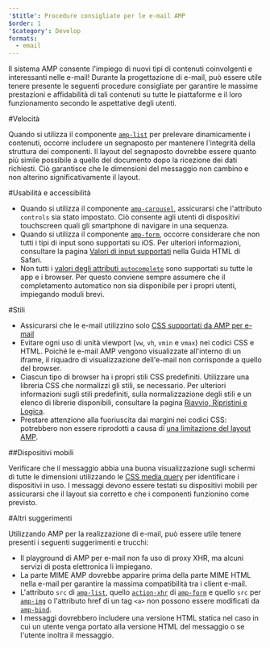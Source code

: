 ```yaml
---
'$title': Procedure consigliate per le e-mail AMP
$order: 1
'$category': Develop
formats:
  - email
---
```


Il sistema AMP consente l'impiego di nuovi tipi di contenuti coinvolgenti e interessanti nelle e-mail! Durante la progettazione di e-mail, può essere utile tenere presente le seguenti procedure consigliate per garantire le massime prestazioni e affidabilità di tali contenuti su tutte le piattaforme e il loro funzionamento secondo le aspettative degli utenti.

#Velocità

Quando si utilizza il componente [`amp-list`](../../../documentation/components/reference/amp-list.md?format=email) per prelevare dinamicamente i contenuti, occorre includere un segnaposto per mantenere l'integrità della struttura dei componenti. Il layout del segnaposto dovrebbe essere quanto più simile possibile a quello del documento dopo la ricezione dei dati richiesti. Ciò garantisce che le dimensioni del messaggio non cambino e non alterino significativamente il layout.

#Usabilità e accessibilità

- Quando si utilizza il componente [`amp-carousel`](../../components/reference/amp-carousel-v0.1.md?format=email), assicurarsi che l'attributo `controls` sia stato impostato. Ciò consente agli utenti di dispositivi touchscreen quali gli smartphone di navigare in una sequenza.
- Quando si utilizza il componente [`amp-form`](../../../documentation/components/reference/amp-form.md?format=email), occorre considerare che non tutti i tipi di input sono supportati su iOS. Per ulteriori informazioni, consultare la pagina [Valori di input supportati](https://developer.apple.com/library/archive/documentation/AppleApplications/Reference/SafariHTMLRef/Articles/InputTypes.html) nella Guida HTML di Safari.
- Non tutti i [valori degli attributi `autocomplete`](https://developer.mozilla.org/en-US/docs/Web/HTML/Attributes/autocomplete) sono supportati su tutte le app e i browser. Per questo conviene sempre assumere che il completamento automatico non sia disponibile per i propri utenti, impiegando moduli brevi.

#Stili

- Assicurarsi che le e-mail utilizzino solo [CSS supportati da AMP per e-mail](../learn/email-spec/amp-email-css.md?format=email)
- Evitare ogni uso di unità viewport (`vw`, `vh`, `vmin` e `vmax`) nei codici CSS e HTML. Poiché le e-mail AMP vengono visualizzate all'interno di un iframe, il riquadro di visualizzazione dell'e-mail non corrisponde a quello del browser.
- Ciascun tipo di browser ha i propri stili CSS predefiniti. Utilizzare una libreria CSS che normalizzi gli stili, se necessario. Per ulteriori informazioni sugli stili predefiniti, sulla normalizzazione degli stili e un elenco di librerie disponibili, consultare la pagina [Riavvio, Ripristini e Logica](https://css-tricks.com/reboot-resets-reasoning/).
- Prestare attenzione alla fuoriuscita dai margini nei codici CSS: potrebbero non essere riprodotti a causa di [una limitazione del layout AMP](https://github.com/ampproject/amphtml/issues/13343#issuecomment-447380241).

##Dispositivi mobili

Verificare che il messaggio abbia una buona visualizzazione sugli schermi di tutte le dimensioni utilizzando le [CSS media query](style_and_layout/control_layout.md?format=email) per identificare i dispositivi in uso. I messaggi devono essere testati su dispositivi mobili per assicurarsi che il layout sia corretto e che i componenti funzionino come previsto.

#Altri suggerimenti

Utilizzando AMP per la realizzazione di e-mail, può essere utile tenere presenti i seguenti suggerimenti e trucchi:

- Il playground di AMP per e-mail non fa uso di proxy XHR, ma alcuni servizi di posta elettronica li impiegano.
- La parte MIME AMP dovrebbe apparire prima della parte MIME HTML nella e-mail per garantire la massima compatibilità tra i client e-mail.
- L'attributo `src` di [`amp-list`](../../../documentation/components/reference/amp-list.md?format=email), quello [`action-xhr`](../../../documentation/components/reference/amp-form.md?format=email#action-xhr) di [`amp-form`](../../../documentation/components/reference/amp-form.md?format=email) e quello `src` per [`amp-img`](../../../documentation/examples/documentation/amp-img.html?format=email) o l'attributo href di un tag `<a>` non possono essere modificati da [`amp-bind`](../../../documentation/examples/documentation/amp-bind.html?format=email).
- I messaggi dovrebbero includere una versione HTML statica nel caso in cui un utente venga portato alla versione HTML del messaggio o se l'utente inoltra il messaggio.

